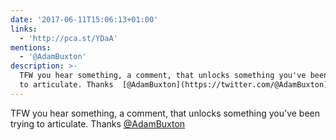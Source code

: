 ```yaml
---
date: '2017-06-11T15:06:13+01:00'
links:
  - 'http://pca.st/YDaA'
mentions:
  - '@AdamBuxton'
description: >-
  TFW you hear something, a comment, that unlocks something you've been trying
  to articulate. Thanks  [@AdamBuxton](https://twitter.com/@AdamBuxton)
---
```

TFW you hear something, a comment, that unlocks something you've been trying to articulate. Thanks  [@AdamBuxton](https://twitter.com/@AdamBuxton) 
